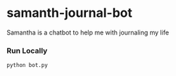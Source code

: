 # samanth-journal-bot
Samantha is a chatbot to help me with journaling my life

### Run Locally
`python bot.py`
